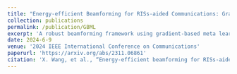 ```yaml
---
title: "Energy-efficient Beamforming for RISs-aided Communications: Gradient Based Meta Learning"
collection: publications
permalink: /publication/GBML
excerpt: 'A robust beamforming framework using gradient-based meta learning for highly non-convex optimization problems'
date: 2024-6-9
venue: '2024 IEEE International Conference on Communications'
paperurl: 'https://arxiv.org/abs/2311.06861'
citation: 'X. Wang, et al., “Energy-efficient beamforming for RISs-aided communications: gradient based meta learning,”in Proc. of the 2024 IEEE International Conference on Communications (ICC), June 9, 2024, pp. 5.98.'
---
```

